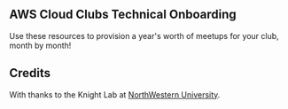 ## AWS Cloud Clubs Technical Onboarding

Use these resources to provision a year's worth of meetups for your club, month by month!

## Credits

With thanks to the Knight Lab at [NorthWestern University](https://timeline.knightlab.com/).

